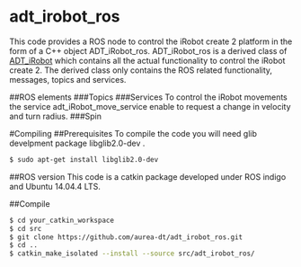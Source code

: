 # adt_irobot_ros
This code provides a ROS node to control the iRobot create 2 platform in the form of a C++ object
 ADT_iRobot_ros. 
ADT_iRobot_ros is a derived class of [ADT_iRobot](https://github.com/aurea-dt/ADT_iRobot) 
which contains all the actual functionality to control the iRobot create 2. The 
derived class only contains the ROS related functionality, messages, topics and services. 

##ROS elements
###Topics
###Services
To control the iRobot movements the service adt_iRobot_move_service enable to request
a change in velocity and turn radius.
###Spin

#Compiling
##Prerequisites
To compile the code you will need glib develpment package libglib2.0-dev .
``` bash
$ sudo apt-get install libglib2.0-dev
```

##ROS version
This code is a catkin package developed under ROS indigo and Ubuntu 14.04.4 LTS.


##Compile
``` bash
$ cd your_catkin_workspace
$ cd src
$ git clone https://github.com/aurea-dt/adt_irobot_ros.git
$ cd ..
$ catkin_make_isolated --install --source src/adt_irobot_ros/
```
